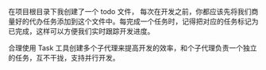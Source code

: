 在项目根目录下我创建了一个 todo 文件， 每次在开发之前，你都应该先将我们商量好的代办任务添加到这个文件中。每完成一个任务时，记得把对应的任务标记为已完成，这样可以方便我们实时跟踪开发进度。

合理使用 Task 工具创建多个子代理来提高开发的效率，和个子代理负责一个独立的任务，互不干拢，支持并行开发。
